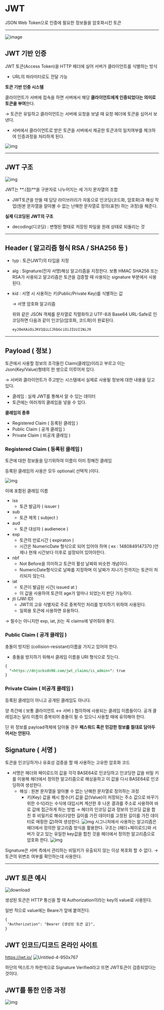 # JWT

JSON Web Token으로 인증에 필요한 정보들을 암호화시킨 토큰

------

![image](https://user-images.githubusercontent.com/103401813/171411704-03a8c97d-261b-49bf-98b5-fa46868ad5b7.png)

## JWT 기반 인증

JWT 토큰(Access Token)을 HTTP 헤더에 실어 서버가 클라이언트를 식별하는 방식

- URL의 파라미터로도 전달 가능

**토큰 기반 인증 시스템**

클라이언트가 서버에 접속을 하면 서버에서 해당 **클라이언트에게 인증되었다는 의미로 토큰을 부여**한다.

→ 토큰은 유일하고 클라이언트는 서버에 요청을 보낼 때 요청 헤더에 토큰을 심어서 보낸다.

- 서버에서 클라이언트로 받은 토큰을 서버에서 제공한 토큰과의 일치여부를 체크하여 인증과정을 처리하게 된다.

![img](https://user-images.githubusercontent.com/103401813/171411936-5ec02ebb-4da9-4e77-b7b3-f054c6d88d69.png)

------

## JWT 구조

![img](https://user-images.githubusercontent.com/103401813/171412002-29d6432f-d6b0-4901-b8df-789527067d43.png)

JWT는 **.(점)**을 구분자로 나누어지는 세 가지 문자열의 조합

- JWT토큰을 만들 때 담당 라이브러리가 자동으로 인코딩(코드화, 암호화)과 해싱 작업(원본 문자열을 알아볼 수 없는 난해한 문자열로 정의(표현) 하는 과정)을 해준다.

**실제 디코딩된 JWT의 구조**

- decoding(디코딩) : 변형된 형태로 저장된 파일을 원래 상태로 되돌리는 것

------

## **Header ( 알고리즘 형식 RSA / SHA256 등 )**

- typ : 토큰(JWT)의 타입을 지정

- alg : Signature(전자 서명)해싱 알고리즘을 지정한다. 보통 HMAC SHA256 또는 RSA가 사용되고 알고리즘은 토큰을 검증할 때 사용되는 signature 부분에서 사용된다.

- kid : 서명 시 사용하는 키(Public/Private Key)를 식별하는 값

  → 서명 암호화 알고리즘

  위와 같은 JSON 객체를 문자열로 직렬화하고 UTF-8과 Base64 URL-Safe로 인코딩하면 다음과 같이 인코딩(암호화, 코드화)이 완료된다.

  ```markdown
  eyJ0eXAiOiJKV1QiLCJhbGciOiJIUzI1NiJ9
  ```

------

## Payload ( 정보 )

토큰에서 사용할 정보의 조각들인 Claim(클레임)이라고 부르고 이는 Json(Key/Value)형태의 한 쌍으로 이루어져 있다.

→ 서버와 클라이언트가 주고받는 시스템에서 실제로 사용될 정보에 대한 내용을 담고 있다.

- 클레임 : 실제 JWT를 통해서 알 수 있는 데이터
- 토큰에는 여러개의 클레임을 넣을 수 있다.

**클레임의 종류**

- Registered Claim ( 등록된 클레임 )
- Public Claim ( 공개 클레임 )
- Private Claim ( 비공개 클레임 )

### Registered Claim ( 등록된 클레임 )

토큰에 대한 정보들을 담기위하여 이름이 이미 정해진 클레임

등록된 클레임의 사용은 모두 optional( 선택적 )이다.

![img](https://user-images.githubusercontent.com/103401813/171412183-ff852c6f-8f01-489b-aa61-2a7a77df25c7.png)

이에 포함된 클레임 이름

- iss
  - 토큰 발급자 ( issuer )
- sub
  - 토큰 제목 ( subject )
- aud
  - 토큰 대상자 ( audienece )
- exp
  - 토큰의 만료시간 ( expiraton )
  - 시간은 NumericDate 형식으로 되어 있어야 하며 ( ex : 1480849147370 )언제나 현재 시간보다 이후로 설정되어 있어야한다.
- nbf
  - Not Before을 의미하고 토큰의 활성 날짜와 비슷한 개념이다.
  - NumericDate형식으로 날짜를 지정하며 이 날짜가 지나기 전까지는 토큰이 처리되지 않는다.
- iat
  - 토큰이 발급된 시간( issued at )
  - 이 값을 사용하여 토큰의 age가 얼마나 되었는지 판단 가능하다.
- jti (JWI ID)
  - JWT의 고유 식별자로 주로 중복적인 처리를 방지하기 위하여 사용된다.
  - 일회용 토큰에 사용하면 유용하다.

→ 필수는 아니지만 exp, iat, jti는 꼭 claims에 넣어줘야 좋다.

### Public Claim ( 공개 클레임 )

충돌이 방지된 (collision-resistant)이름을 가지고 있어야 한다.

- 충돌을 방지하기 위해서 클레임 이름을 URI 형식으로 짓는다.

```markdown
{
  "<https://dnjscksdn98.com/jwt_claims/is_admin>": true
}
```

### Private Claim ( 비공개 클레임 )

등록된 클레임이 아니고 공개된 클레임도 아니다.

양 측간에 ( 보통 클라이언트 ↔ 서버 ) 협의하에 사용되는 클레임 이름들이다. 공개 클레임과는 달리 이름이 중복되어 충돌이 될 수 있으니 사용할 때에 유의해야 한다.

단 위 정보를 payload객체에 담아둘 경우  **패스워드  혹은 민감한 정보를 절대로 담아두어서는 안된다.**

## Signature ( 서명 )

토큰을 인코딩하거나 유효성 검증을 할 때 사용하는 고유한 암호화 코드

- 서명은 헤더와 페이로드의 값을 각각 BASE64로 인코딩하고 인코딩한 값을 비밀 키를 이용해 헤더에서 정의한 알고리즘으로 해싱을하고 이 값을 다시 BASE64로 인코딩하여 생성한다.
  - 해싱 : 원본 문자열을 알아볼 수 없는 난해한 문자열로 정의하는 과정
    - 키(Key) 값을 해시 함수(키 값을 값(Value)이 저장되는 주소 값으로 바꾸기 위한 수식)라는 수식에 대입시켜 계산한 후 나온 결과를 주소로 사용하여 바로 값에 접근하게 하는 방법
→ 헤더의 인코딩 값과 정보의 인코딩 값을 합친 후 비밀키로 해쉬(다양한 길이를 가진 데이터를 고정된 길이를 가진 데이터로 매핑한 값)하여 생성한다.
![img](https://user-images.githubusercontent.com/103401813/171412849-82ab0db6-035e-47c3-9071-b98cf2c820a4.png)
시그니처에서 사용하는 알고리즘은 헤더에서 정의한 알고리즘 방식을 활용한다.
구조는 (헤더+페이로드)와 서버가 갖고 있는 유일한 key값을 합친 것을 헤더에서 정의한 알고리즘으로 암호화 한다.
![img](https://user-images.githubusercontent.com/103401813/171413057-81c6b8b6-f8ff-4001-9ba8-e627357e300a.png)

Signature은 서버 측에서 관리하는 비밀키가 유출되지 않는 이상 복호화 할 수 없다.
→ 토큰의 위변조 여부를 확인하는데 사용한다.

------

## JWT 토큰 예시

![download](https://user-images.githubusercontent.com/103401813/171413505-eb8f42fe-bfbb-452c-9443-6343b2f9e5fb.jpg)

생성된 토큰은 HTTP 통신을 할 때 Authorization이라는 key의 value로 사용된다.

일반 적으로 value에는 Beare가 앞에 붙여진다.

```markdown
{ 
 "Authorization": "Bearer {생성된 토큰 값}",
}
```

## JWT 인코드/디코드 온라인 사이트
https://jwt.io/
![Untitled-4-950x767](https://user-images.githubusercontent.com/103401813/171413885-fa66c737-9591-4e90-add1-4074c4f9482c.png)

하단의 텍스트가 파란색으로 Signature Verified라고 뜨면 JWT토큰이 검증되었다는 것이다.

## JWT를 통한 인증 과정
![img](https://user-images.githubusercontent.com/103401813/171414843-ca21a8a5-9178-4357-9ba1-2202aeb6f2aa.png)
